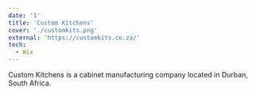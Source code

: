 ```yaml
---
date: '1'
title: 'Custom Kitchens'
cover: './customkits.png'
external: 'https://customkits.co.za/'
tech:
  - Wix
---
```


Custom Kitchens is a cabinet manufacturing company located in Durban, South Africa.
